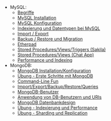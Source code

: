 * MySQL:
  * [Begriffe](/auftraege/begriffe.md)
  * [MySQL Installation](/auftraege/MySQL_installation.md)
  * [MySQL Konfiguration](/auftraege/MySQL_konfiguration.md)
  * [Indexierung und Datentypen bei MySQL](/auftraege/indexierung_datentypen_MySQL.md)
  * [Import / Export](/auftraege/import_export.md)
  * [Backup / Restore und Migration](/auftraege/backup_restore_migration.md)
  * [Etherpad](/auftraege/etherpad.md)
  * [Stored Procedures/Views/Triggers (Sakila)](/auftraege/sakila.md)
  * [Stored Procedures/Views (Chat App)](/auftraege/chat_applikation.md)
  * [Performance und Indexing](/auftraege/performance_indexing.md)
* MongoDB:
  * [MongoDB Installation/Konfiguration](/auftraege/MongoDB_installation_konfiguration.md)
  * [Übung - Erste Schritte mit MongoDB](/auftraege/MongoDB_erste_schritte.md)
  * [Command-Line Fun](/auftraege/command_line_fun.md)
  * [Import/Export/Backup/Restore/Queries](/auftraege/MongoDB_import_export_backup_restore_queries.md)
  * [MongoDB-Benutzer](/auftraege/MongoDB_user.md)
  * [Anwendung von DB-Benutzern und URIs](/auftraege/anwendung_DB-Benutzern_URIs.md)
  * [MongoDB Datenbankdesign](/auftraege/MongoDB_datenbankdesign.md)
  * [Übung - Indexierung und Performance](/auftraege/MongoDB_indexierung_performance.md)
  * [Übung - Sharding und Replication](/auftraege/MongoDB_sharding_replication.md)
